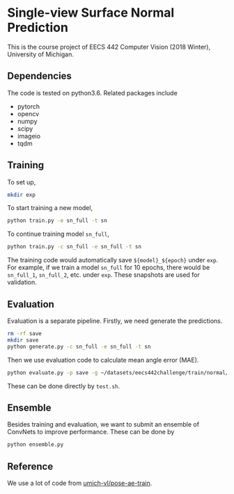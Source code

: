 # Single-view Surface Normal Prediction
This is the course project of EECS 442 Computer Vision (2018 Winter), University of Michigan.

## Dependencies

The code is tested on python3.6. Related packages include

- pytorch
- opencv
- numpy
- scipy
- imageio
- tqdm

## Training

To set up,

```bash
mkdir exp
```

To start training a new model,

```bash
python train.py -e sn_full -t sn
```

To continue training model `sn_full`,

```bash
python train.py -c sn_full -e sn_full -t sn
```

The training code would automatically save `${model}_${epoch}` under `exp`. For example, if we train a model `sn_full` for 10 epochs, there would be `sn_full_1`, `sn_full_2`, etc. under `exp`. These snapshots are used for validation.

## Evaluation

Evaluation is a separate pipeline. Firstly, we need generate the predictions.

```bash
rm -rf save
mkdir save
python generate.py -c sn_full -e sn_full -t sn
```

Then we use evaluation code to calculate mean angle error (MAE).

```bash
python evaluate.py -p save -g ~/datasets/eecs442challenge/train/normal/
```

These can be done directly by `test.sh`.

## Ensemble

Besides training and evaluation, we want to submit an ensemble of ConvNets to improve performance. These can be done by

```bash
python ensemble.py
```

## Reference

We use a lot of code from [umich-vl/pose-ae-train](https://github.com/umich-vl/pose-ae-train).